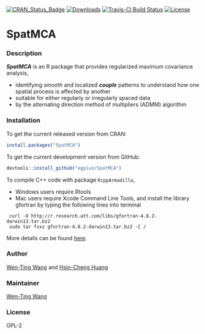 [![CRAN_Status_Badge](http://www.r-pkg.org/badges/version/SpatMCA)](https://cran.r-project.org/package=SpatMCA)
[![Downloads](http://cranlogs.r-pkg.org/badges/grand-total/SpatMCA)](https://cran.r-project.org/package=SpatMCA)
[![Travis-CI Build Status](https://travis-ci.org/egpivo/SpatMCA.svg?branch=master)](https://travis-ci.org/egpivo/SpatMCA)
[![License](http://img.shields.io/badge/license-GPL%20%28%3E=%202%29-brightgreen.svg?style=flat)](http://www.gnu.org/licenses/gpl-2.0.html)


# SpatMCA

### Description
***SpatMCA*** is an R package that provides regularized maximum covariance analysis, 

* identifying smooth and localized ***couple*** patterns to understand how one spatial process is affected by another
* suitable for either regularly or irregularly spaced data
* by the alternating direction method of multipliers (ADMM) algorithm

### Installation
To get the current released version from CRAN:

```r
install.packages("SpatMCA")
```

To get the current development version from GitHub:

```r
devtools::install_github("egpivo/SpatMCA")
```

To compile C++ code with package `RcppArmadillo`,

 * Windows users require Rtools
 * Mac users require Xcode Command Line Tools, and install the library gfortran by typing the following lines into terminal

  ```
   curl -O http://r.research.att.com/libs/gfortran-4.8.2-darwin13.tar.bz2
   sudo tar fvxz gfortran-4.8.2-darwin13.tar.bz2 -C /
  ```
  
More details can be found [here](http://thecoatlessprofessor.com/programming/rcpp-rcpparmadillo-and-os-x-mavericks-lgfortran-and-lquadmath-error/).

### Author
 [Wen-Ting Wang](https://www.linkedin.com/in/wen-ting-wang-6083a17b "Wen-Ting Wang") and [Hsin-Cheng Huang](http://www.stat.sinica.edu.tw/hchuang/ "Hsin-Cheng Huang")
 
### Maintainer
[Wen-Ting Wang](https://www.linkedin.com/in/wen-ting-wang-6083a17b "Wen-Ting Wang")
 
### License
  GPL-2
